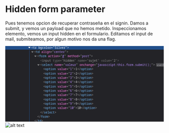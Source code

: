 # Hidden form parameter

Pues tenemos opcion de recuperar contraseña en el signin. Damos a submit, y vemos un payload que no hemos metido. Inspeccionamos elemento, vemos un input hidden en el formulario. Editamos el input de mail, submiteamos, por algun motivo nos da una flag.

![alt text](image.png)
![alt text](image-1.png)